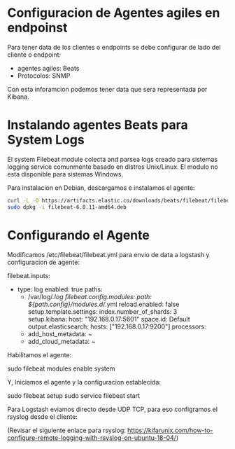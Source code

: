 # Configuracion de Agentes agiles en endpoinst 
Para tener data de los clientes o endpoints se debe configurar de lado del cliente o endpoint:
  - agentes agiles: Beats
  - Protocolos: SNMP
 
Con esta inforamcion podemos tener data que sera representada por Kibana.

# Instalando agentes Beats para System Logs

El system Filebeat module colecta and parsea logs creado para sistemas logging service comunmente basado en distros Unix/Linux.
El modulo no esta disponible para sistemas Windows.

Para instalacion en Debian, descargamos e instalamos el agente:

```sh
curl -L -O https://artifacts.elastic.co/downloads/beats/filebeat/filebeat-6.8.11-amd64.deb
sudo dpkg -i filebeat-6.8.11-amd64.deb
```

# Configurando el Agente

Modificamos /etc/filebeat/filebeat.yml para envio de data a logstash y configuracion de agente:

filebeat.inputs:
- type: log
  enabled: true
  paths:
    - /var/log/*.log
filebeat.config.modules:
  path: ${path.config}/modules.d/*.yml
  reload.enabled: false
setup.template.settings:
  index.number_of_shards: 3  
setup.kibana:
  host: "192.168.0.17:5601"
  space.id: Default
output.elasticsearch:
  hosts: ["192.168.0.17:9200"]
processors:
  - add_host_metadata: ~
  - add_cloud_metadata: ~

Habilitamos el agente:

sudo filebeat modules enable system

Y, Iniciamos el agente y la configuracion establecida:

sudo filebeat setup
sudo service filebeat start

Para Logstash eviamos directo desde UDP TCP, para eso configramos el rsyslog desde el cliente:

(Revisar el siguiente enlace para rsyslog: https://kifarunix.com/how-to-configure-remote-logging-with-rsyslog-on-ubuntu-18-04/)

